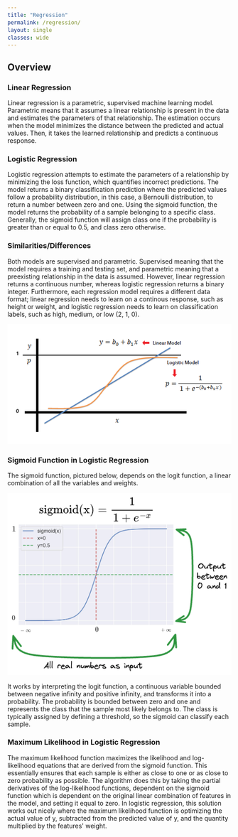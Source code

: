 ```yaml
---
title: "Regression"
permalink: /regression/
layout: single
classes: wide
---
```


<script type="text/javascript" async src="https://polyfill.io/v3/polyfill.min.js?features=es6"> </script> <script type="text/javascript" async id="MathJax-script" src="https://cdn.jsdelivr.net/npm/mathjax@3/es5/tex-mml-chtml.js"> </script>

## Overview 

### Linear Regression 

Linear regression is a parametric, supervised machine learning model. Parametric means that it assumes a linear relationship is present in the data and estimates the parameters of that relationship. The estimation occurs when the model minimizes the distance between the predicted and actual values. Then, it takes the learned relationship and predicts a continuous response. 

### Logistic Regression 

Logistic regression attempts to estimate the parameters of a relationship by minimizing the loss function, which quantifies incorrect predictions. The model returns a binary classification prediction where the predicted values follow a probability distribution, in this case, a Bernoulli distribution, to return a number between zero and one. Using the sigmoid function, the model returns the probability of a sample belonging to a specific class. Generally, the sigmoid function will assign class one if the probability is greater than or equal to 0.5, and class zero otherwise. 

### Similarities/Differences 

Both models are supervised and parametric. Supervised meaning that the model requires a training and testing set, and parametric meaning that a preexisting relationship in the data is assumed. However, linear regression returns a continuous number, whereas logistic regression returns a binary integer. Furthermore, each regression model requires a different data format; linear regression needs to learn on a continous response, such as height or weight, and logistic regression needs to learn on classification labels, such as high, medium, or low (2, 1, 0). 

![Orig](/assets/images/log_lin.jpg)  

### Sigmoid Function in Logistic Regression 

The sigmoid function, pictured below, depends on the logit function, a linear combination of all the variables and weights. 

![Orig](/assets/images/sigmoid.jpg)  

It works by interpreting the logit function, a continuous variable bounded between negative infinity and positive infinity, and transforms it into a probability. The probability is bounded between zero and one and represents the class that the sample most likely belongs to. The class is typically assigned by defining a threshold, so the sigmoid can classify each sample. 

### Maximum Likelihood in Logistic Regression 

The maximum likelihood function maximizes the likelihood and log-likelihood equations that are derived from the sigmoid function. This essentially ensures that each sample is either as close to one or as close to zero probability as possible. The algorithm does this by taking the partial derivatives of the log-likelihood functions, dependent on the sigmoid function which is dependent on the original linear combination of features in the model, and setting it equal to zero. In logistic regression, this solution works out nicely where the maximum likelihood function is optimizing the actual value of y, subtracted from the predicted value of y, and the quantity multiplied by the features' weight. 



